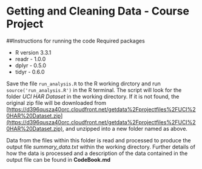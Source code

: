 # Getting and Cleaning Data - Course Project

##Instructions for running the code
Required packages
* R version 3.3.1
* readr - 1.0.0
* dplyr - 0.5.0
* tidyr - 0.6.0

Save the file `run_analysis.R` to the R working dirctory and run `source('run_analysis.R')` in the R terminal.
The script will look for the folder *UCI HAR Dataset* in the working directory. If it is not found, the original zip file will be downloaded from [https://d396qusza40orc.cloudfront.net/getdata%2Fprojectfiles%2FUCI%20HAR%20Dataset.zip](https://d396qusza40orc.cloudfront.net/getdata%2Fprojectfiles%2FUCI%20HAR%20Dataset.zip), and unzipped into a new folder named as above.

Data from the files within this folder is read and processed to produce the output file *summary_data.txt* within the working directory. Further details of how the data is processed and a description of the data contained in the output file can be found in **CodeBook.md**
